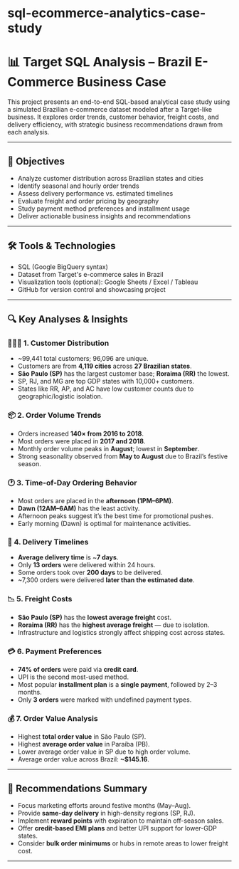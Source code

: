 # sql-ecommerce-analytics-case-study

# 📊 Target SQL Analysis – Brazil E-Commerce Business Case

This project presents an end-to-end SQL-based analytical case study using a simulated Brazilian e-commerce dataset modeled after a Target-like business. It explores order trends, customer behavior, freight costs, and delivery efficiency, with strategic business recommendations drawn from each analysis.

---

## 📌 Objectives

- Analyze customer distribution across Brazilian states and cities
- Identify seasonal and hourly order trends
- Assess delivery performance vs. estimated timelines
- Evaluate freight and order pricing by geography
- Study payment method preferences and installment usage
- Deliver actionable business insights and recommendations

---

## 🛠️ Tools & Technologies

- SQL (Google BigQuery syntax)
- Dataset from Target's e-commerce sales in Brazil
- Visualization tools (optional): Google Sheets / Excel / Tableau
- GitHub for version control and showcasing project


---

## 🔍 Key Analyses & Insights

### 🧑‍🤝‍🧑 1. Customer Distribution
- ~99,441 total customers; 96,096 are unique.
- Customers are from **4,119 cities** across **27 Brazilian states**.
- **São Paulo (SP)** has the largest customer base; **Roraima (RR)** the lowest.
- SP, RJ, and MG are top GDP states with 10,000+ customers.
- States like RR, AP, and AC have low customer counts due to geographic/logistic isolation.

### 📦 2. Order Volume Trends
- Orders increased **140× from 2016 to 2018**.
- Most orders were placed in **2017 and 2018**.
- Monthly order volume peaks in **August**; lowest in **September**.
- Strong seasonality observed from **May to August** due to Brazil’s festive season.

### 🕐 3. Time-of-Day Ordering Behavior
- Most orders are placed in the **afternoon (1PM–6PM)**.
- **Dawn (12AM–6AM)** has the least activity.
- Afternoon peaks suggest it’s the best time for promotional pushes.
- Early morning (Dawn) is optimal for maintenance activities.

### 🚚 4. Delivery Timelines
- **Average delivery time** is ~**7 days**.
- Only **13 orders** were delivered within 24 hours.
- Some orders took over **200 days** to be delivered.
- ~7,300 orders were delivered **later than the estimated date**.

### 📉 5. Freight Costs
- **São Paulo (SP)** has the **lowest average freight** cost.
- **Roraima (RR)** has the **highest average freight** — due to isolation.
- Infrastructure and logistics strongly affect shipping cost across states.

### 💳 6. Payment Preferences
- **74% of orders** were paid via **credit card**.
- UPI is the second most-used method.
- Most popular **installment plan** is a **single payment**, followed by 2–3 months.
- Only **3 orders** were marked with undefined payment types.

### 💰 7. Order Value Analysis
- Highest **total order value** in São Paulo (SP).
- Highest **average order value** in Paraíba (PB).
- Lower average order value in SP due to high order volume.
- Average order value across Brazil: **~$145.16**.

---

## 🧠 Recommendations Summary

- Focus marketing efforts around festive months (May–Aug).
- Provide **same-day delivery** in high-density regions (SP, RJ).
- Implement **reward points** with expiration to maintain off-season sales.
- Offer **credit-based EMI plans** and better UPI support for lower-GDP states.
- Consider **bulk order minimums** or hubs in remote areas to lower freight cost.

---



